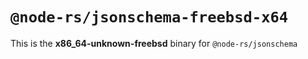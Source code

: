 # `@node-rs/jsonschema-freebsd-x64`

This is the **x86_64-unknown-freebsd** binary for `@node-rs/jsonschema`
